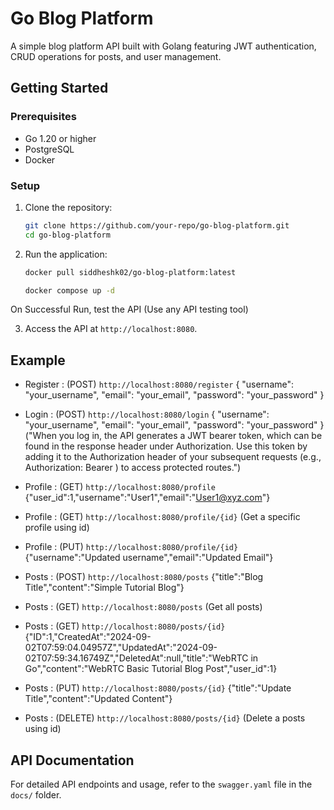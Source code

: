 # Go Blog Platform

A simple blog platform API built with Golang featuring JWT authentication, CRUD operations for posts, and user management.

## Getting Started

### Prerequisites

- Go 1.20 or higher
- PostgreSQL
- Docker 

### Setup

1. Clone the repository:

    ```bash
    git clone https://github.com/your-repo/go-blog-platform.git
    cd go-blog-platform
    ```

2. Run the application:

    ```bash
    docker pull siddheshk02/go-blog-platform:latest
    ```
    ```bash
    docker compose up -d
    ```
On Successful Run, test the API (Use any API testing tool)

3. Access the API at `http://localhost:8080`.

## Example
 - Register : (POST) `http://localhost:8080/register` { "username": "your_username", "email": "your_email", "password": "your_password" }
   
 - Login : (POST) `http://localhost:8080/login` { "username": "your_username", "email": "your_email", "password": "your_password" } ("When you log in, the API generates a JWT bearer token, which can be found in the response header under Authorization. Use this token by adding it to the Authorization header of your subsequent requests (e.g., Authorization: Bearer <token>) to access protected routes.")

 - Profile : (GET) `http://localhost:8080/profile` {"user_id":1,"username":"User1","email":"User1@xyz.com"}

 - Profile : (GET) `http://localhost:8080/profile/{id}` (Get a specific profile using id)

 - Profile : (PUT) `http://localhost:8080/profile/{id}` {"username":"Updated username","email":"Updated Email"}

 - Posts : (POST) `http://localhost:8080/posts` {"title":"Blog Title","content":"Simple Tutorial Blog"}

 - Posts : (GET) `http://localhost:8080/posts` (Get all posts)

 - Posts : (GET) `http://localhost:8080/posts/{id}` {"ID":1,"CreatedAt":"2024-09-02T07:59:04.04957Z","UpdatedAt":"2024-09-02T07:59:34.16749Z","DeletedAt":null,"title":"WebRTC in Go","content":"WebRTC Basic Tutorial Blog Post","user_id":1}

 - Posts : (PUT) `http://localhost:8080/posts/{id}` {"title":"Update Title","content":"Updated Content"}

 - Posts : (DELETE) `http://localhost:8080/posts/{id}` (Delete a posts using id)

## API Documentation

For detailed API endpoints and usage, refer to the `swagger.yaml` file in the `docs/` folder.

